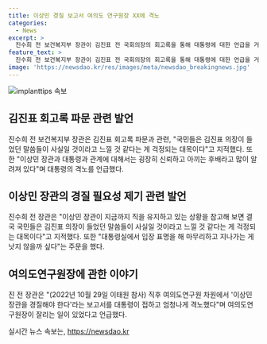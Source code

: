 ```yaml
---
title: 이상민 경질 보고서 여의도 연구원장 XX에 격노
categories:
  - News
excerpt: >
  진수희 전 보건복지부 장관이 김진표 전 국회의장의 회고록을 통해 대통령에 대한 언급을 거론하며 파문을 일으켰다. 그는 국민들의 인식과 대통령-장관 간 관계에 대한 우려를 나타내며, 대통령실에서의 입장 표명을 촉구했다. 특히, 이상민 행안부 장관과 대통령 간의 관계에 대한 회고록 내용은 논란을 빚을 가능성이 높아 보인다.
feature_text: >
  진수희 전 보건복지부 장관이 김진표 전 국회의장의 회고록을 통해 대통령에 대한 언급을 거론하며 파문을 일으켰다. 그는 국민들의 인식과 대통령-장관 간 관계에 대한 우려를 나타내며, 대통령실에서의 입장 표명을 촉구했다. 특히, 이상민 행안부 장관과 대통령 간의 관계에 대한 회고록 내용은 논란을 빚을 가능성이 높아 보인다.
image: 'https://newsdao.kr/res/images/meta/newsdao_breakingnews.jpg'
---
```


<p><img src="https://newsdao.kr/res/images/meta/newsdao_breakingnews.jpg" alt="implanttips 속보" /></p>

<h2 data-ke-size="size26">김진표 회고록 파문 관련 발언</h2>

<p data-ke-size="size16">진수희 전 보건복지부 장관은 김진표 회고록 파문과 관련, "국민들은 김진표 의장이 들었던 말씀들이 사실일 것이라고 느낄 것 같다는 게 걱정되는 대목이다"고 지적했다. 또한 "이상민 장관과 대통령과 관계에 대해서는 굉장히 신뢰하고 아끼는 후배라고 많이 알려져 있다"며 대통령의 격노를 언급했다. </p>

<h2 data-ke-size="size26">이상민 장관의 경질 필요성 제기 관련 발언</h2>

<p data-ke-size="size16">진수희 전 장관은 "이상민 장관이 지금까지 직을 유지하고 있는 상황을 참고해 보면 결국 국민들은 김진표 의장이 들었던 말씀들이 사실일 것이라고 느낄 것 같다는 게 걱정되는 대목이다"고 지적했다. 또한 "대통령실에서 입장 표명을 해 마무리하고 지나가는 게 낫지 않을까 싶다"는 주문을 했다. </p>

<h2 data-ke-size="size26">여의도연구원장에 관한 이야기</h2>

<p data-ke-size="size16">진 전 장관은 "(2022년 10월 29일 이태원 참사) 직후 여의도연구원 차원에서 '이상민 장관을 경질해야 한다'라는 보고서를 대통령이 접하고 엄청나게 격노했다"며 여의도연구원장이 잘리는 일이 있었다고 언급했다.</p>
실시간 뉴스 속보는, <a href="https://newsdao.kr" rel="dofollow">https://newsdao.kr</a>


